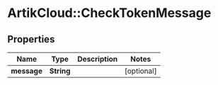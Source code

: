 # ArtikCloud::CheckTokenMessage

## Properties
Name | Type | Description | Notes
------------ | ------------- | ------------- | -------------
**message** | **String** |  | [optional] 


